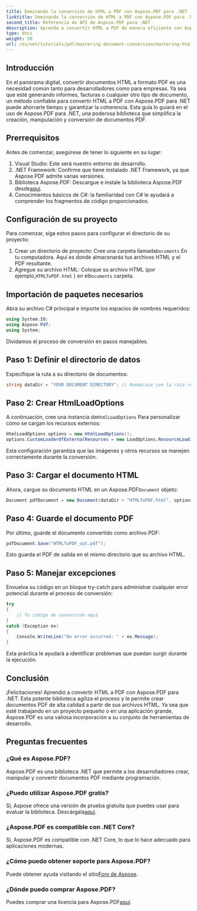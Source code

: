 ```yaml
---
title: Dominando la conversión de HTML a PDF con Aspose.PDF para .NET
linktitle: Dominando la conversión de HTML a PDF con Aspose.PDF para .NET
second_title: Referencia de API de Aspose.PDF para .NET
description: Aprenda a convertir HTML a PDF de manera eficiente con Aspose.PDF para .NET. Esta guía completa cubre el proceso de configuración y consejos esenciales para manejar excepciones.
type: docs
weight: 50
url: /es/net/tutorials/pdf/mastering-document-conversion/mastering-html-to-pdf/
---
```

## Introducción

En el panorama digital, convertir documentos HTML a formato PDF es una necesidad común tanto para desarrolladores como para empresas. Ya sea que esté generando informes, facturas o cualquier otro tipo de documento, un método confiable para convertir HTML a PDF con Aspose.PDF para .NET puede ahorrarle tiempo y garantizar la coherencia. Esta guía lo guiará en el uso de Aspose.PDF para .NET, una poderosa biblioteca que simplifica la creación, manipulación y conversión de documentos PDF.

## Prerrequisitos

Antes de comenzar, asegúrese de tener lo siguiente en su lugar:

1. Visual Studio: Este será nuestro entorno de desarrollo.
2. .NET Framework: Confirme que tiene instalado .NET Framework, ya que Aspose.PDF admite varias versiones.
3.  Biblioteca Aspose.PDF: Descargue e instale la biblioteca Aspose.PDF desde[aquí](https://releases.aspose.com/pdf/net/).
4. Conocimientos básicos de C#: la familiaridad con C# le ayudará a comprender los fragmentos de código proporcionados.

## Configuración de su proyecto

Para comenzar, siga estos pasos para configurar el directorio de su proyecto:

1. Crear un directorio de proyecto: Cree una carpeta llamada`Documents` En tu computadora. Aquí es donde almacenarás tus archivos HTML y el PDF resultante.
2.  Agregue su archivo HTML: Coloque su archivo HTML (por ejemplo,`HTMLToPDF.html` ) en el`Documents` carpeta.

## Importación de paquetes necesarios

Abra su archivo C# principal e importe los espacios de nombres requeridos:

```csharp
using System.IO;
using Aspose.Pdf;
using System;
```

Dividamos el proceso de conversión en pasos manejables.

## Paso 1: Definir el directorio de datos

Especifique la ruta a su directorio de documentos:

```csharp
string dataDir = "YOUR DOCUMENT DIRECTORY"; // Reemplace con la ruta real a su carpeta Documentos
```

## Paso 2: Crear HtmlLoadOptions

 A continuación, cree una instancia de`HtmlLoadOptions` Para personalizar cómo se cargan los recursos externos:

```csharp
HtmlLoadOptions options = new HtmlLoadOptions();
options.CustomLoaderOfExternalResources = new LoadOptions.ResourceLoadingStrategy(SamePictureLoader);
```

Esta configuración garantiza que las imágenes y otros recursos se manejen correctamente durante la conversión.

## Paso 3: Cargar el documento HTML

 Ahora, cargue su documento HTML en un Aspose.PDF`Document` objeto:

```csharp
Document pdfDocument = new Document(dataDir + "HTMLToPDF.html", options);
```

## Paso 4: Guarde el documento PDF

Por último, guarde el documento convertido como archivo PDF:

```csharp
pdfDocument.Save("HTMLToPDF_out.pdf");
```

Esto guarda el PDF de salida en el mismo directorio que su archivo HTML.

## Paso 5: Manejar excepciones

Envuelva su código en un bloque try-catch para administrar cualquier error potencial durante el proceso de conversión:

```csharp
try
{
    // Tu código de conversión aquí
}
catch (Exception ex)
{
    Console.WriteLine("An error occurred: " + ex.Message);
}
```

Esta práctica le ayudará a identificar problemas que puedan surgir durante la ejecución.

## Conclusión

¡Felicitaciones! Aprendió a convertir HTML a PDF con Aspose.PDF para .NET. Esta potente biblioteca agiliza el proceso y le permite crear documentos PDF de alta calidad a partir de sus archivos HTML. Ya sea que esté trabajando en un proyecto pequeño o en una aplicación grande, Aspose.PDF es una valiosa incorporación a su conjunto de herramientas de desarrollo.

## Preguntas frecuentes

### ¿Qué es Aspose.PDF?
Aspose.PDF es una biblioteca .NET que permite a los desarrolladores crear, manipular y convertir documentos PDF mediante programación.

### ¿Puedo utilizar Aspose.PDF gratis?
 Sí, Aspose ofrece una versión de prueba gratuita que puedes usar para evaluar la biblioteca. Descárgala[aquí](https://releases.aspose.com/).

### ¿Aspose.PDF es compatible con .NET Core?
Sí, Aspose.PDF es compatible con .NET Core, lo que lo hace adecuado para aplicaciones modernas.

### ¿Cómo puedo obtener soporte para Aspose.PDF?
 Puede obtener ayuda visitando el sitio[Foro de Aspose](https://forum.aspose.com/c/pdf/10).

### ¿Dónde puedo comprar Aspose.PDF?
 Puedes comprar una licencia para Aspose.PDF[aquí](https://purchase.conholdate.com/buy).